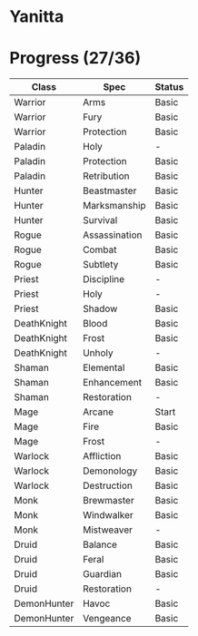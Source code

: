 # Yanitta

# Progress (27/36)

|Class|Spec|Status|
|---|---|---|
|Warrior|Arms|Basic|
|Warrior|Fury|Basic|
|Warrior|Protection|Basic|
|Paladin|Holy|-|
|Paladin|Protection|Basic|
|Paladin|Retribution|Basic|
|Hunter|Beastmaster|Basic|
|Hunter|Marksmanship|Basic|
|Hunter|Survival|Basic|
|Rogue|Assassination|Basic|
|Rogue|Combat|Basic|
|Rogue|Subtlety|Basic|
|Priest|Discipline|-|
|Priest|Holy|-|
|Priest|Shadow|Basic|
|DeathKnight|Blood|Basic|
|DeathKnight|Frost|Basic|
|DeathKnight|Unholy|-|
|Shaman|Elemental|Basic|
|Shaman|Enhancement|Basic|
|Shaman|Restoration|-|
|Mage|Arcane|Start|
|Mage|Fire|Basic|
|Mage|Frost|-|
|Warlock|Affliction|Basic|
|Warlock|Demonology|Basic|
|Warlock|Destruction|Basic|
|Monk|Brewmaster|Basic|
|Monk|Windwalker|Basic|
|Monk|Mistweaver|-|
|Druid|Balance|Basic|
|Druid|Feral|Basic|
|Druid|Guardian|Basic|
|Druid|Restoration|-|
|DemonHunter|Havoc|Basic|
|DemonHunter|Vengeance|Basic|
